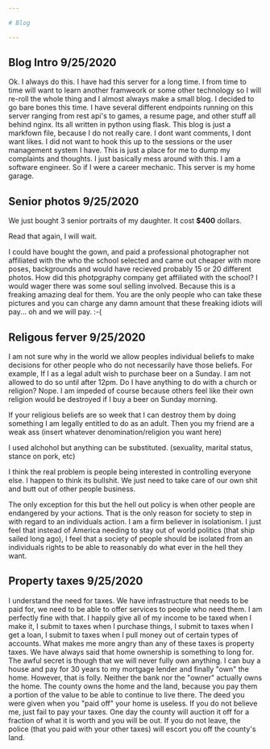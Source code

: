 ```yaml
---

# Blog

---
```


## Blog Intro 9/25/2020

Ok. I always do this. I have had this server for a long time. I from time to time will want to learn another framweork or some other technology so I will re-roll the whole thing and I almost always make a small blog. I decided to go bare bones this time. I have several different endpoints running on this server ranging from rest api's to games, a resume page, and other stuff all behind nginx. Its all written in python using flask. This blog is just a markfown file, because I do not really care. I dont want comments, I dont want likes. I did not want to hook this up to the sessions or the user management system I have. This is just a place for me to dump my complaints and thoughts. I just basically mess around with this. I am a software engineer. So if I were a career mechanic. This server is my home garage.  

## Senior photos 9/25/2020

We just bought 3 senior portraits of my daughter. It cost **$400** dollars. 

Read that again, I will wait.

I could have bought the gown, and paid a professional photographer not affiliated with the who the school selected and came out cheaper with more poses, backgrounds and would have recieved probably 15 or 20 different photos. How did this photpgraphy company get affiliated with the school? I would wager there was some soul selling involved. Because this is a freaking amazing deal for them. You are the only people who can take these pictures and you can charge any damn amount that these freaking idiots will pay... oh and we will pay. :-(

## Religous ferver 9/25/2020

I am not sure why in the world we allow peoples individual beliefs to make decisions for other people who do not necessarily have those beliefs. For example, If I as a legal adult wish to purchase beer on a Sunday. I am not allowed to do so until after 12pm. Do I have anything to do with a church or religion? Nope. I am impeded of course because others feel like their own religion would be destroyed if I buy a beer on Sunday morning.

If your religious beliefs are so week that I can destroy them by doing something I am legally entitled to do as an adult. Then you my friend are a weak ass (insert whatever denomination/religion you want here)

I used alchohol but anything can be substituted. (sexuality, marital status, stance on pork, etc)

I think the real problem is people being interested in controlling everyone else. I happen to think its bullshit. We just need to take care of our own shit and butt out of other people business. 

The only exception for this but the hell out policy is when other people are endangered by your actions. That is the only reason for society to step in with regard to an individuals action. I am a firm believer in isolationism. I just feel that instead of America needing to stay out of world politics (that ship sailed long ago), I feel that a society of people should be isolated from an individuals rights to be able to reasonably do what ever in the hell they want.

## Property taxes 9/25/2020

I understand the need for taxes. We have infrastructure that needs to be paid for, we need to be able to offer services to people who need them. I am perfectly fine with that. I happily give all of my income to be taxed when I make it, I submit to taxes when I purchase things, I submit to taxes when I get a loan, I submit to taxes when I pull money out of certain types of accounts. What makes me more angry than any of these taxes is property taxes. We have always said that home ownership is something to long for. The awful secret is though that we will never fully own anything. I can buy a house and pay for 30 years to my mortgage lender and finally "own" the home. However, that is folly. Neither the bank nor the "owner" actually owns the home. The county owns the home and the land, because you pay them a portion of the value to be able to continue to live there. The deed you were given when you "paid off" your home is useless. If you do not believe me, just fail to pay your taxes. One day the county will auction it off for a fraction of what it is worth and you will be out. If you do not leave, the police (that you paid with your other taxes) will escort you off the county's land. 